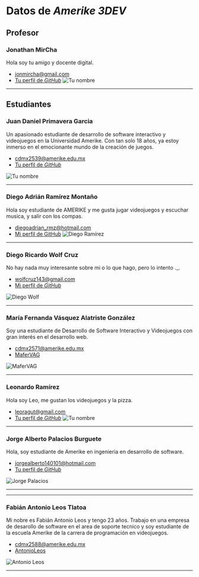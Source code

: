 # Datos de _Amerike 3DEV_

## Profesor

### Jonathan MirCha

Hola soy tu amigo y docente digital.

- [jonmircha@gmail.com](jonmircha@gmail.com)
- [Tu perfil de _GitHub_](https://github.com/jonmircha)
  ![Tu nombre](./img/jonmircha.jpg)

---

## Estudiantes

### Juan Daniel Primavera Garcia

Un apasionado estudiante de desarrollo de software interactivo y videojuegos en la Universidad Amerike. Con tan solo 18 años, ya estoy inmerso en el emocionante mundo de la creación de juegos.

- [cdmx2539@amerike.edu.mx](cdmx2539@amerike.edu.mx)
- [Tu perfil de _GitHub_](https://github.com/OakIsland22)

![Tu nombre](/img/JuanPrimavera-IMG.png)

---

### Diego Adrián Ramírez Montaño

Hola soy estudiante de AMERIKE y me gusta jugar videojuegos y escuchar musica, y salir con los compas.

- [diegoadrian_rmz@hotmail.com](diegoadrian_rmz@hotmail.com)
- [Mi perfil de GitHub](https://github.com/TouringChutoy)
  ![Diego Ramírez](./img/Actual.jpg)

---

### Diego Ricardo Wolf Cruz

No hay nada muy interesante sobre mi o lo que hago, pero lo intento ._.

- [wolfcruz143@gmail.com](wolfcruz143@gmail.com)
- [Mi perfil de _GitHub_](https://github.com/UwUolf)

![Diego Wolf](./img/Banner.png)

---

### María Fernanda Vásquez Alatriste González

Soy una estudiante de Desarrollo de Software Interactivo y Videojuegos con gran interés en el desarrollo web.

- [cdmx2571@amerike.edu.mx](cdmx2571@amerike.edu.mx)
- [MaferVAG](https://github.com/MaferVAG)

![MaferVAG](./img/MaferVAG.jpg)

---

### Leonardo Ramírez

Hola soy Leo, me gustan los videojuegos y la pizza.

- [leoragut@gmail.com](leoragut@gmail.com)
- [Tu perfil de _GitHub_](https://github.com/LeeonDeChino)
  ![Tu nombre](./img/leo.jpeg)

---

### Jorge Alberto Palacios Burguete

Hola, soy estudiante de Amerike en ingenieria en desarrollo de software.

- [jorgealberto140101@hotmail.com](jorgealberto140101@hotmail.com)
- [Tu perfil de _GitHub_](https://github.com/ElYorchi14)

![Jorge Palacios](./img/Yorchi.jpg)

---

---

### Fabián Antonio Leos Tlatoa

Mi nobre es Fabián Antonio Leos y tengo 23 años. Trabajo en una empresa de desarollo de software en el area de soporte tecnico y soy estudiante de la escuela Amerike de la carrera de programación en videojuegos.

- [cdmx2588@amerike.edu.mx](cdmx2588@amerike.edu.mx)
- [AntonioLeos](https://github.com/TonyZierold)

![Antonio Leos](./img/AntonioLeos.jpg)

---